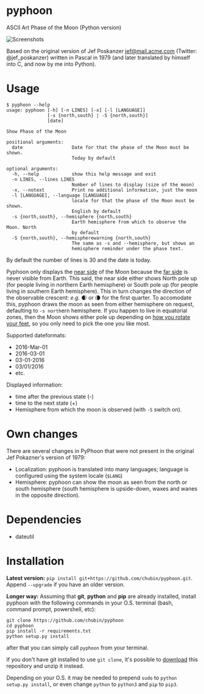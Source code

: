 # pyphoon
ASCII Art Phase of the Moon (Python version)

![Screenshots](http://igor.chub.in/pyphoon/screenshot.png)

Based on the original version of Jef Poskanzer <jef@mail.acme.com> (Twitter: @jef_poskanzer) 
written in Pascal in 1979 (and later translated by himself into C, and now by me into Python).

# Usage

~~~~
$ pyphoon --help
usage: pyphoon [-h] [-n LINES] [-x] [-l [LANGUAGE]]
               [-s {north,south} | -S {north,south}]
               [date]

Show Phase of the Moon

positional arguments:
  date                  Date for that the phase of the Moon must be shown.
                        Today by default

optional arguments:
  -h, --help            show this help message and exit
  -n LINES, --lines LINES
                        Number of lines to display (size of the moon)
  -x, --notext          Print no additional information, just the moon
  -l [LANGUAGE], --language [LANGUAGE]
                        locale for that the phase of the Moon must be shown.
                        English by default
  -s {north,south}, --hemisphere {north,south}
                        Earth hemisphere from which to observe the Moon. North 
						by default
  -S {north,south}, --hemispherewarning {north,south}
                        The same as -s and --hemisphere, but shows an
                        hemisphere reminder under the phase text.
~~~~

By default the number of lines is 30 and the date is today.

Pyphoon only displays the [near side](https://en.wikipedia.org/wiki/Near_side_of_the_Moon) of the Moon
because the [far side](https://en.wikipedia.org/wiki/Far_side_of_the_Moon) is never visible from Earth.
This said, the near side either shows North pole up
(for people living in northern Earth hemisphere)
or South pole up
(for people living in southern Earth hemisphere).
This in turn changes the direction of the observable crescent:
*e.g.* 🌒 or 🌘 for the first quarter.
To accomodate this, pyphoon draws the moon as seen from either hemisphere on request,
defaulting to `-s north`ern hemisphere.
If you happen to live in equatorial zones,
then the Moon shows either pole up
depending on [how you rotate your feet](https://www.unicode.org/L2/L2017/17304-moon-var.pdf),
so you only need to pick the one you like most. 

Supported dateformats:

* 2016-Mar-01
* 2016-03-01
* 03-01-2016
* 03/01/2016
* etc.

Displayed information:

* time after the previous state (-)
* time to the next state (+)
* Hemisphere from which the moon is observed (with `-S` switch on).

# Own changes

There are several changes in PyPhoon that were not present in the original Jef Pokazner's version of 1979:

* Localization: pyphoon is translated into many languages; language is configured using the system locale (`$LANG`)
* Hemisphere: pyphoon can show the moon as seen from the north or south hemisphere (south hemisphere is upside-down, waxes and wanes in the opposite direction).

# Dependencies

* dateutil

# Installation

**Latest version:**
`pip install git+https://github.com/chubin/pyphoon.git`. Append `--upgrade` if you have an older version.

**Longer way:**
Assuming that **git**, **python** and **pip** are already installed,
install pyphoon with the following commands in your O.S. terminal (bash, command prompt, powershell, etc):

```
git clone https://github.com/chubin/pyphoon
cd pyphoon
pip install -r requirements.txt
python setup.py install
```



after that you can simply call `pyphoon` from your terminal.

If you don't have git installed to use `git clone`, it's possible to [download](https://github.com/chubin/pyphoon/archive/master.zip) this repository and unzip it instead.

Depending on your O.S. it may be needed to prepend `sudo` to `python setup.py install`, 
or even change `python` to `python3` and `pip` to `pip3`. 
